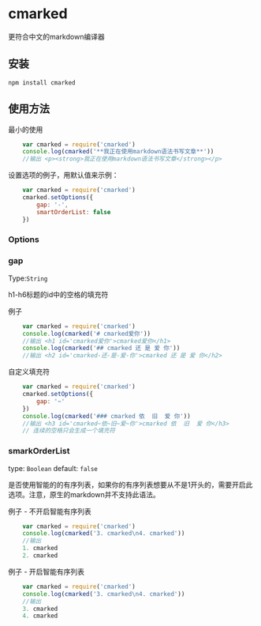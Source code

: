# cmarked

更符合中文的markdown编译器

## 安装

	npm install cmarked

## 使用方法

最小的使用

```js
	var cmarked = require('cmarked')
	console.log(cmarked('**我正在使用markdown语法书写文章**'))
	//输出 <p><strong>我正在使用markdown语法书写文章</strong></p>
```

设置选项的例子，用默认值来示例：

```js
	var cmarked = require('cmarked')
	cmarked.setOptions({
		gap: '-',
		smartOrderList: false
	})
```

### Options

### gap

Type:`String`

h1-h6标题的id中的空格的填充符

例子

```js
	var cmarked = require('cmarked')
	console.log(cmarked('# cmarked爱你'))
	//输出 <h1 id='cmarked爱你'>cmarked爱你</h1>
	console.log(cmarked('## cmarked 还 是 爱 你'))
	//输出 <h2 id='cmarked-还-是-爱-你'>cmarked 还 是 爱 你</h2>
```

自定义填充符

```js
	var cmarked = require('cmarked')
	cmarked.setOptions({
		gap: '~'
	})
	console.log(cmarked('### cmarked 依  旧  爱 你'))
	//输出 <h3 id='cmarked~依~旧~爱~你'>cmarked 依  旧  爱 你</h3>
	// 连续的空格只会生成一个填充符
```

### smarkOrderList

type: `Boolean` default: `false`

是否使用智能的的有序列表，如果你的有序列表想要从不是1开头的，需要开启此选项。注意，原生的markdown并不支持此语法。

例子 - 不开启智能有序列表

```js
	var cmarked = require('cmarked')
	console.log(cmarked('3. cmarked\n4. cmarked'))
	//输出 
	1. cmarked
	2. cmarked
```

例子 - 开启智能有序列表

```js
	var cmarked = require('cmarked')
	console.log(cmarked('3. cmarked\n4. cmarked'))
	//输出
	3. cmarked
	4. cmarked
```




